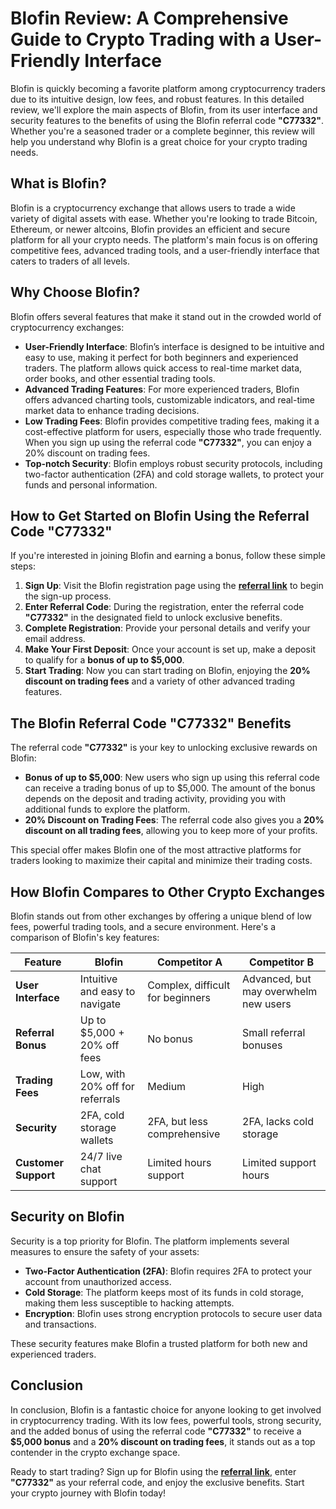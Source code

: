 # Blofin Review: A Comprehensive Guide to Crypto Trading with a User-Friendly Interface

Blofin is quickly becoming a favorite platform among cryptocurrency traders due to its intuitive design, low fees, and robust features. In this detailed review, we'll explore the main aspects of Blofin, from its user interface and security features to the benefits of using the Blofin referral code **"C77332"**. Whether you're a seasoned trader or a complete beginner, this review will help you understand why Blofin is a great choice for your crypto trading needs.

## What is Blofin?

Blofin is a cryptocurrency exchange that allows users to trade a wide variety of digital assets with ease. Whether you're looking to trade Bitcoin, Ethereum, or newer altcoins, Blofin provides an efficient and secure platform for all your crypto needs. The platform's main focus is on offering competitive fees, advanced trading tools, and a user-friendly interface that caters to traders of all levels.

## Why Choose Blofin?

Blofin offers several features that make it stand out in the crowded world of cryptocurrency exchanges:

- **User-Friendly Interface**: Blofin’s interface is designed to be intuitive and easy to use, making it perfect for both beginners and experienced traders. The platform allows quick access to real-time market data, order books, and other essential trading tools.
- **Advanced Trading Features**: For more experienced traders, Blofin offers advanced charting tools, customizable indicators, and real-time market data to enhance trading decisions.
- **Low Trading Fees**: Blofin provides competitive trading fees, making it a cost-effective platform for users, especially those who trade frequently. When you sign up using the referral code **"C77332"**, you can enjoy a 20% discount on trading fees.
- **Top-notch Security**: Blofin employs robust security protocols, including two-factor authentication (2FA) and cold storage wallets, to protect your funds and personal information.

## How to Get Started on Blofin Using the Referral Code "C77332"

If you're interested in joining Blofin and earning a bonus, follow these simple steps:

1. **Sign Up**: Visit the Blofin registration page using the [**referral link**](https://blofin.com/register?referral_code=C77332) to begin the sign-up process.
2. **Enter Referral Code**: During the registration, enter the referral code **"C77332"** in the designated field to unlock exclusive benefits.
3. **Complete Registration**: Provide your personal details and verify your email address.
4. **Make Your First Deposit**: Once your account is set up, make a deposit to qualify for a **bonus of up to $5,000**.
5. **Start Trading**: Now you can start trading on Blofin, enjoying the **20% discount on trading fees** and a variety of other advanced trading features.

## The Blofin Referral Code "C77332" Benefits

The referral code **"C77332"** is your key to unlocking exclusive rewards on Blofin:

- **Bonus of up to $5,000**: New users who sign up using this referral code can receive a trading bonus of up to $5,000. The amount of the bonus depends on the deposit and trading activity, providing you with additional funds to explore the platform.
- **20% Discount on Trading Fees**: The referral code also gives you a **20% discount on all trading fees**, allowing you to keep more of your profits.
  
This special offer makes Blofin one of the most attractive platforms for traders looking to maximize their capital and minimize their trading costs.

## How Blofin Compares to Other Crypto Exchanges

Blofin stands out from other exchanges by offering a unique blend of low fees, powerful trading tools, and a secure environment. Here's a comparison of Blofin's key features:

| Feature                 | Blofin                          | Competitor A                     | Competitor B                      |
|-------------------------|---------------------------------|----------------------------------|-----------------------------------|
| **User Interface**       | Intuitive and easy to navigate  | Complex, difficult for beginners | Advanced, but may overwhelm new users |
| **Referral Bonus**       | Up to $5,000 + 20% off fees     | No bonus                        | Small referral bonuses            |
| **Trading Fees**         | Low, with 20% off for referrals | Medium                          | High                              |
| **Security**             | 2FA, cold storage wallets       | 2FA, but less comprehensive      | 2FA, lacks cold storage          |
| **Customer Support**     | 24/7 live chat support          | Limited hours support           | Limited support hours            |

## Security on Blofin

Security is a top priority for Blofin. The platform implements several measures to ensure the safety of your assets:

- **Two-Factor Authentication (2FA)**: Blofin requires 2FA to protect your account from unauthorized access.
- **Cold Storage**: The platform keeps most of its funds in cold storage, making them less susceptible to hacking attempts.
- **Encryption**: Blofin uses strong encryption protocols to secure user data and transactions.

These security features make Blofin a trusted platform for both new and experienced traders.

## Conclusion

In conclusion, Blofin is a fantastic choice for anyone looking to get involved in cryptocurrency trading. With its low fees, powerful tools, strong security, and the added bonus of using the referral code **"C77332"** to receive a **$5,000 bonus** and a **20% discount on trading fees**, it stands out as a top contender in the crypto exchange space.

Ready to start trading? Sign up for Blofin using the [**referral link**](https://blofin.com/register?referral_code=C77332), enter **"C77332"** as your referral code, and enjoy the exclusive benefits. Start your crypto journey with Blofin today!

